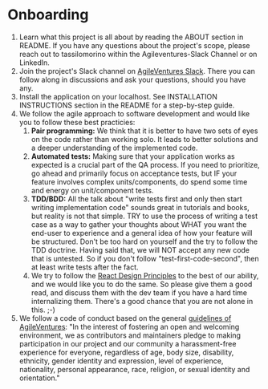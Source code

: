 <!-- @format -->

# Onboarding

1. Learn what this project is all about by reading the ABOUT section in README. If you have any questions about the project's scope, please reach out to tassilomorino within the Agileventures-Slack Channel or on LinkedIn.
2. Join the project's Slack channel on [AgileVentures Slack](https://agileventures.slack.com/archives/C029UAAMRTL). There you can follow along in discussions and ask your questions, should you have any.
3. Install the application on your localhost. See INSTALLATION INSTRUCTIONS section in the README for a step-by-step guide.
4. We follow the agile approach to software development and would like you to follow these best practicies:
   1. **Pair programming:** We think that it is better to have two sets of eyes on the code rather than working solo. It leads to better solutions and a deeper understanding of the implemented code.
   2. **Automated tests:** Making sure that your application works as expected is a crucial part of the QA process. If you need to prioritize, go ahead and primarily focus on acceptance tests, but IF your feature involves complex units/components, do spend some time and energy on unit/component tests.
   3. **TDD/BDD:** All the talk about "write tests first and only then start writing implementation code" sounds great in tutorials and books, but reality is not that simple. TRY to use the process of writing a test case as a way to gather your thoughts about WHAT you want the end-user to experience and a general idea of how your feature will be structured. Don't be too hard on yourself and the try to follow the TDD doctrine. Having said that, we will NOT accept any new code that is untested. So if you don't follow "test-first-code-second", then at least write tests after the fact.
   4. We try to follow the [React Design Principles](https://reactjs.org/docs/design-principles.html) to the best of our ability, and we would like you to do the same. So please give them a good read, and discuss them with the dev team if you have a hard time internalizing them. There's a good chance that you are not alone in this. ;-)
5. We follow a code of conduct based on the general [guidelines of AgileVentures](https://github.com/AgileVentures/WebsiteOne/blob/develop/CODE_OF_CONDUCT.md): "In the interest of fostering an open and welcoming environment, we as contributors and maintainers pledge to making participation in our project and our community a harassment-free experience for everyone, regardless of age, body size, disability, ethnicity, gender identity and expression, level of experience, nationality, personal appearance, race, religion, or sexual identity and orientation."
